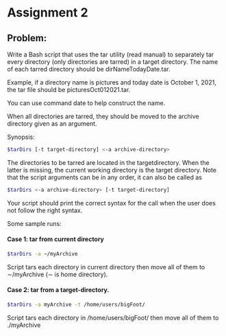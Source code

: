 # Assignment 2

## Problem:

Write a Bash script that uses the tar utility (read manual) to separately tar every directory (only directories are tarred) in a target directory. The name of each tarred directory should be dirNameTodayDate.tar.

Example, if a directory name is pictures and today date is October 1, 2021, the tar file should be picturesOct012021.tar.

You can use command date to help construct the name.

When all directories are tarred, they should be moved to the archive directory given as an argument.

Synopsis:
```bash
$tarDirs [-t target-directory] <-a archive-directory>
```

The directories to be tarred are located in the targetdirectory. When the latter is missing, the current working directory is the target directory. Note that the script arguments can be in any order, it can also be called as
```bash
$tarDirs <-a archive-directory> [-t target-directory]
```

Your script should print the correct syntax for the call when the user does not follow the right syntax.

Some sample runs:

#### Case 1: tar from current directory
```bash
$tarDirs -a ∼/myArchive
```
Script tars each directory in current directory then move
all of them to ∼/myArchive (∼ is home directory).

#### Case 2: tar from a target-directory.
```bash
$tarDirs -a myArchive -t /home/users/bigFoot/
```
Script tars each directory in /home/users/bigFoot/ then
move all of them to ./myArchive